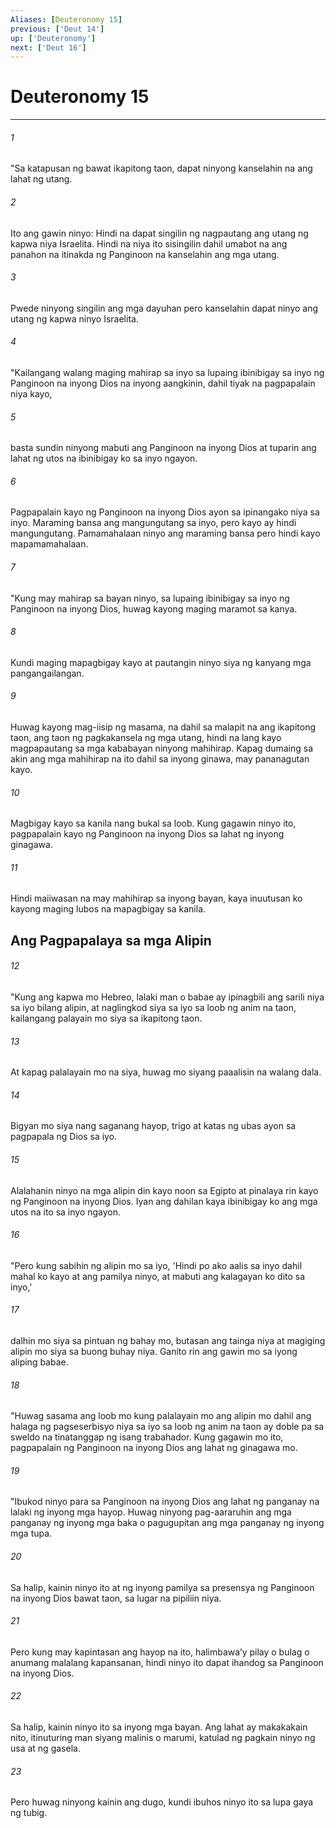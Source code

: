```yaml
---
Aliases: [Deuteronomy 15]
previous: ['Deut 14']
up: ['Deuteronomy']
next: ['Deut 16']
---
```

# Deuteronomy 15

***

###### 1
"Sa katapusan ng bawat ikapitong taon, dapat ninyong kanselahin na ang lahat ng utang. 

###### 2
Ito ang gawin ninyo: Hindi na dapat singilin ng nagpautang ang utang ng kapwa niya Israelita. Hindi na niya ito sisingilin dahil umabot na ang panahon na itinakda ng Panginoon na kanselahin ang mga utang. 

###### 3
Pwede ninyong singilin ang mga dayuhan pero kanselahin dapat ninyo ang utang ng kapwa ninyo Israelita. 

###### 4
"Kailangang walang maging mahirap sa inyo sa lupaing ibinibigay sa inyo ng Panginoon na inyong Dios na inyong aangkinin, dahil tiyak na pagpapalain niya kayo, 

###### 5
basta sundin ninyong mabuti ang Panginoon na inyong Dios at tuparin ang lahat ng utos na ibinibigay ko sa inyo ngayon. 

###### 6
Pagpapalain kayo ng Panginoon na inyong Dios ayon sa ipinangako niya sa inyo. Maraming bansa ang mangungutang sa inyo, pero kayo ay hindi mangungutang. Pamamahalaan ninyo ang maraming bansa pero hindi kayo mapamamahalaan. 

###### 7
"Kung may mahirap sa bayan ninyo, sa lupaing ibinibigay sa inyo ng Panginoon na inyong Dios, huwag kayong maging maramot sa kanya. 

###### 8
Kundi maging mapagbigay kayo at pautangin ninyo siya ng kanyang mga pangangailangan. 

###### 9
Huwag kayong mag-iisip ng masama, na dahil sa malapit na ang ikapitong taon, ang taon ng pagkakansela ng mga utang, hindi na lang kayo magpapautang sa mga kababayan ninyong mahihirap. Kapag dumaing sa akin ang mga mahihirap na ito dahil sa inyong ginawa, may pananagutan kayo. 

###### 10
Magbigay kayo sa kanila nang bukal sa loob. Kung gagawin ninyo ito, pagpapalain kayo ng Panginoon na inyong Dios sa lahat ng inyong ginagawa. 

###### 11
Hindi maiiwasan na may mahihirap sa inyong bayan, kaya inuutusan ko kayong maging lubos na mapagbigay sa kanila.

## Ang Pagpapalaya sa mga Alipin 

###### 12
"Kung ang kapwa mo Hebreo, lalaki man o babae ay ipinagbili ang sarili niya sa iyo bilang alipin, at naglingkod siya sa iyo sa loob ng anim na taon, kailangang palayain mo siya sa ikapitong taon. 

###### 13
At kapag palalayain mo na siya, huwag mo siyang paaalisin na walang dala. 

###### 14
Bigyan mo siya nang saganang hayop, trigo at katas ng ubas ayon sa pagpapala ng Dios sa iyo. 

###### 15
Alalahanin ninyo na mga alipin din kayo noon sa Egipto at pinalaya rin kayo ng Panginoon na inyong Dios. Iyan ang dahilan kaya ibinibigay ko ang mga utos na ito sa inyo ngayon. 

###### 16
"Pero kung sabihin ng alipin mo sa iyo, 'Hindi po ako aalis sa inyo dahil mahal ko kayo at ang pamilya ninyo, at mabuti ang kalagayan ko dito sa inyo,' 

###### 17
dalhin mo siya sa pintuan ng bahay mo, butasan ang tainga niya at magiging alipin mo siya sa buong buhay niya. Ganito rin ang gawin mo sa iyong aliping babae. 

###### 18
"Huwag sasama ang loob mo kung palalayain mo ang alipin mo dahil ang halaga ng pagseserbisyo niya sa iyo sa loob ng anim na taon ay doble pa sa sweldo na tinatanggap ng isang trabahador. Kung gagawin mo ito, pagpapalain ng Panginoon na inyong Dios ang lahat ng ginagawa mo. 

###### 19
"Ibukod ninyo para sa Panginoon na inyong Dios ang lahat ng panganay na lalaki ng inyong mga hayop. Huwag ninyong pag-aararuhin ang mga panganay ng inyong mga baka o pagugupitan ang mga panganay ng inyong mga tupa. 

###### 20
Sa halip, kainin ninyo ito at ng inyong pamilya sa presensya ng Panginoon na inyong Dios bawat taon, sa lugar na pipiliin niya. 

###### 21
Pero kung may kapintasan ang hayop na ito, halimbawaʼy pilay o bulag o anumang malalang kapansanan, hindi ninyo ito dapat ihandog sa Panginoon na inyong Dios. 

###### 22
Sa halip, kainin ninyo ito sa inyong mga bayan. Ang lahat ay makakakain nito, itinuturing man siyang malinis o marumi, katulad ng pagkain ninyo ng usa at ng gasela. 

###### 23
Pero huwag ninyong kainin ang dugo, kundi ibuhos ninyo ito sa lupa gaya ng tubig.

